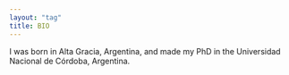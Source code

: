 ```yaml
---
layout: "tag"
title: BIO
---
```


I was born in Alta Gracia, Argentina, and made my PhD in the Universidad Nacional de Córdoba, Argentina.




